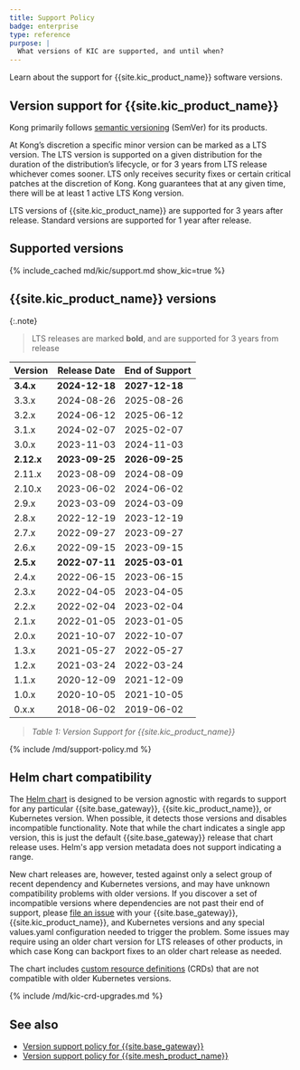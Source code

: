 ```yaml
---
title: Support Policy
badge: enterprise
type: reference
purpose: |
  What versions of KIC are supported, and until when?
---
```


Learn about the support for {{site.kic_product_name}} software versions.

## Version support for {{site.kic_product_name}}

Kong primarily follows [semantic versioning](https://semver.org/) (SemVer) for its products.

At Kong’s discretion a specific minor version can be marked as a LTS version. The LTS version is supported on a given distribution for the duration of the distribution’s lifecycle, or for 3 years from LTS release whichever comes sooner. LTS only receives security fixes or certain critical patches at the discretion of Kong. Kong guarantees that at any given time, there will be at least 1 active LTS Kong version.

LTS versions of {{site.kic_product_name}} are supported for 3 years after release. Standard versions are supported for 1 year after release.

## Supported versions

{% include_cached md/kic/support.md show_kic=true %}

## {{site.kic_product_name}} versions

{:.note}
> LTS releases are marked **bold**, and are supported for 3 years from release

| Version    | Release Date   | End of Support |
|------------|----------------|----------------|
| **3.4.x**  | **2024-12-18** | **2027-12-18** |
| 3.3.x      | 2024-08-26     | 2025-08-26     |
| 3.2.x      | 2024-06-12     | 2025-06-12     |
| 3.1.x      | 2024-02-07     | 2025-02-07     |
| 3.0.x      | 2023-11-03     | 2024-11-03     |
| **2.12.x** | **2023-09-25** | **2026-09-25** |
| 2.11.x     | 2023-08-09     | 2024-08-09     |
| 2.10.x     | 2023-06-02     | 2024-06-02     |
| 2.9.x      | 2023-03-09     | 2024-03-09     |
| 2.8.x      | 2022-12-19     | 2023-12-19     |
| 2.7.x      | 2022-09-27     | 2023-09-27     |
| 2.6.x      | 2022-09-15     | 2023-09-15     |
| **2.5.x**  | **2022-07-11** | **2025-03-01** |
| 2.4.x      | 2022-06-15     | 2023-06-15     |
| 2.3.x      | 2022-04-05     | 2023-04-05     |
| 2.2.x      | 2022-02-04     | 2023-02-04     |
| 2.1.x      | 2022-01-05     | 2023-01-05     |
| 2.0.x      | 2021-10-07     | 2022-10-07     |
| 1.3.x      | 2021-05-27     | 2022-05-27     |
| 1.2.x      | 2021-03-24     | 2022-03-24     |
| 1.1.x      | 2020-12-09     | 2021-12-09     |
| 1.0.x      | 2020-10-05     | 2021-10-05     |
| 0.x.x      | 2018-06-02     | 2019-06-02     |

> *Table 1: Version Support for {{site.kic_product_name}}*

{% include /md/support-policy.md %}

## Helm chart compatibility

The [Helm chart](https://github.com/Kong/charts/) is designed to be version
agnostic with regards to support for any particular {{site.base_gateway}},
{{site.kic_product_name}}, or Kubernetes version. When possible, it detects
those versions and disables incompatible functionality. Note that while the
chart indicates a single app version, this is just the default
{{site.base_gateway}} release that chart release uses. Helm's app version
metadata does not support indicating a range.

New chart releases are, however, tested against only a select group of recent
dependency and Kubernetes versions, and may have unknown compatibility problems
with older versions. If you discover a set of incompatible versions where
dependencies are not past their end of support, please [file an
issue](https://github.com/Kong/charts/issues/) with your {{site.base_gateway}},
{{site.kic_product_name}}, and Kubernetes versions and any special values.yaml
configuration needed to trigger the problem. Some issues may require using an
older chart version for LTS releases of other products, in which case Kong can
backport fixes to an older chart release as needed.

The chart includes [custom resource definitions](https://kubernetes.io/docs/concepts/extend-kubernetes/api-extension/custom-resources/)
(CRDs) that are not compatible with older Kubernetes versions. 

{% include /md/kic-crd-upgrades.md %}

## See also
* [Version support policy for {{site.base_gateway}}](/gateway/latest/support-policy/)
* [Version support policy for {{site.mesh_product_name}}](/mesh/latest/support-policy/)
